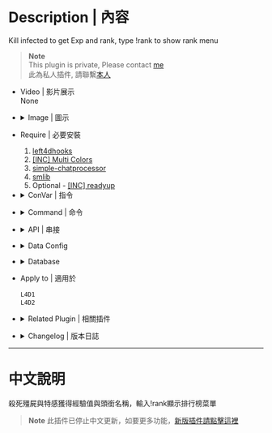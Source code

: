 # Description | 內容
Kill infected to get Exp and rank, type !rank to show rank menu

> __Note__ <br/>
This plugin is private, Please contact [me](https://github.com/fbef0102/Game-Private_Plugin#私人插件列表-private-plugins-list)<br/>
此為私人插件, 請聯繫[本人](https://github.com/fbef0102/Game-Private_Plugin#私人插件列表-private-plugins-list)

* Video | 影片展示
	<br/>None

* <details><summary>Image | 圖示</summary>

	* Your Rank statistics (你的Rank統計表)
	<br/>![l4d_ranking_system_1](image/l4d_ranking_system_1.jpg)
	* Add Rank tag to Name in chatbox (聊天框的玩家名字前面給予Rank稱號)
	<br/>![l4d_ranking_system_2](image/l4d_ranking_system_2.jpg)
	* CSGO Rank (仿CSGO Rank)
	<br/>![l4d_ranking_system_3](image/l4d_ranking_system_3.jpg)
</details>

* Require | 必要安裝
	1. [left4dhooks](https://forums.alliedmods.net/showthread.php?t=321696)
	2. [[INC] Multi Colors](https://github.com/fbef0102/L4D1_2-Plugins/releases/tag/Multi-Colors)
	3. [simple-chatprocessor](https://github.com/fbef0102/L4D1_2-Plugins/tree/master/simple-chatprocessor)
	4. [smlib](https://github.com/fbef0102/L4D1_2-Plugins/releases/tag/smlib-Colors)
	5. Optional - [[INC] readyup](/Plugin_插件/Server_伺服器/readyup/scripting/include/readyup.inc)

* <details><summary>ConVar | 指令</summary>

	* cfg/sourcemod/l4d_ranking_system.cfg
		```php
		// Giving exp for killing a boomer
		l4d_ranking_system_boomer_killed "10"

		// Giving exp for killing a charger
		l4d_ranking_system_charger_killed "30"

		// Database to save ranking system. (MySQL & SQLite supported)
		l4d_ranking_system_database "rank"

		// 0=Plugin off, 1=Plugin on.
		l4d_ranking_system_allow "1"

		// Giving exp for killing a hunter
		l4d_ranking_system_hunter_killed "20"

		// Giving exp for killing a jockey
		l4d_ranking_system_jockey_killed "25"

		// Numbers of real survivor player require to active this plugin.
		l4d_ranking_system_player_require "2"

		// If 1, add rank title to player name in chatbox
		l4d_ranking_system_rank_display "1"

		// Giving exp for killing a smoker
		l4d_ranking_system_smoker_killed "20"

		// Giving exp for killing a spitter
		l4d_ranking_system_spitter_killed "10"

		// Giving exp for killing a tank
		l4d_ranking_system_tank_killed "200"

		// How many top rank players to display in 'Top Players' menu
		l4d_ranking_system_top_rank_numbers "10"

		// Giving exp for killing a witch
		l4d_ranking_system_witch_killed "80"

		// Giving exp for killing a zombie
		l4d_ranking_system_zombie_killed "1"

		// If 1, Display your rank panel when join server
		l4d_ranking_system_join_server_display "1"
		```
</details>

* <details><summary>Command | 命令</summary>

	* **Open Rank System Menu**
		```php
		sm_rank
		sm_rankmenu
		```
</details>

* <details><summary>API | 串接</summary>

    * ```scripting\include\l4d_ranking_system.inc```
        ```php
        Registers a library name: l4d_ranking_system
        ```
</details>

* <details><summary>Data Config</summary>

	* ```configs\l4d_ranking_system.cfg``` 
		```php
		"l4d_ranking_system"
		{
			"Rank"
			{
				"num"		"18" // There are 18 Rank titles
				"1" // If player has point between 0~999, he got rank title "SILVER Ⅰ"
				{
					"Name"		"SILVER Ⅰ" 
					"Point_Min"	"0"
					"Point_Max"	"1000"
				}
				"2" // If player has point between 1000~1999, he got rank title "SILVER Ⅱ"
				{
					"Name"		"SILVER Ⅱ"
					"Point_Min"	"1000"
					"Point_Max"	"2000"
				}
				...
			}
		}
		```
</details>

* <details><summary>Database</summary>

	* Choose one of the following method
		1. MySQL: Database across server, set ConVar ```l4d_ranking_system_database "rank"``` and set *sourcemod\configs\databases.cfg*
			```php
			// There would a data table named "Ranking_System_V2" in database
			"rank"
			{
				"driver"			"default"
				"host"				"x.x.x.x"
				"database"			"yourdatabase"
				"user"				"youruser"
				"pass"				"yourpass"
				"port"				"yourport"
			}
			```

		2. SQLite: Local Database, set *sourcemod\configs\databases.cfg*
			```php
			// Database in saved to ```sourcemod\data\sqlite\rank_system.sq3```
			"rank"
			{
				"driver"			"sqlite"
				"database"			"rank_system"
			}
			```
</details>

* Apply to | 適用於
	```
	L4D1
	L4D2
	```

* <details><summary>Related Plugin | 相關插件</summary>

	1. [simple-chatcolors](/Plugin_插件/Fun_娛樂/simple-chatcolors): Changes the colors of players chat based on config file.
		* 根據管理員或玩家身分修改聊天窗口的對話顏色

	2. [readyup](/Plugin_插件/Server_伺服器/readyup): Ready Plugin
		* 準備插件，新的回合開始時顯示Rank Hud
</details>

* <details><summary>Changelog | 版本日誌</summary>

	* v1.8 (2024-2-28)
		* Replace OnClientPutInServer with OnClientPostAdminCheck to fix client can't load data from database

	* v1.7 (2024-1-20)
		* Compatible with [simple-chatcolors](/Plugin_插件/Fun_娛樂/simple-chatcolors) by harry
		* Add API

	* v1.6 (2023-11-5)
		* Require simple-chatprocessor & smlib

	* v1.5 (2023-5-9)
		* Add rank title to player name

	* v1.4 (2023-4-28)
		* Optimize Code

	* v1.3 (2023-1-16)
		* Add 
			1. number of SI kills
			2. number of Witch kills
			3. number of CI Kills
			4. number of Tank Kills
			5. number of SI headshots
			6. number of CI headshots
			7. and how long player playing on this server start from joined date


	* v1.2 (2022-12-23)
		* Show rank hud when new player joins and new round starts

	* v1.1
		* Supporty MySQL and Local-SQLite

	* v1.0
		* Initial Release
</details>

- - - -
# 中文說明
殺死殭屍與特感獲得經驗值與頭銜名稱，輸入!rank顯示排行榜菜單

> __Note__ 此插件已停止中文更新，如要更多功能，[新版插件請點擊這裡](/Plugin_插件/只有中文的插件列表/l4d_ranking_system_V3)